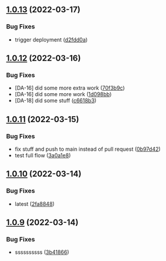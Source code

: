## [1.0.13](https://github.com/appicompany/demo-appi/compare/v1.0.12...v1.0.13) (2022-03-17)


### Bug Fixes

* trigger deployment ([d2fdd0a](https://github.com/appicompany/demo-appi/commit/d2fdd0a713c2949ef0e6a9c52bccd977b068bc4c))



## [1.0.12](https://github.com/appicompany/demo-appi/compare/v1.0.11...v1.0.12) (2022-03-16)


### Bug Fixes

* [DA-16] did some more extra work ([70f3b9c](https://github.com/appicompany/demo-appi/commit/70f3b9c5c4407b019323b0a1ca66fa43778ad99b))
* [DA-16] did some more work ([1d098bb](https://github.com/appicompany/demo-appi/commit/1d098bb65284e6cad0b1419ee9ace1372cff2447))
* [DA-18] did some stuff ([c6618b3](https://github.com/appicompany/demo-appi/commit/c6618b343bebeccda3ba69b5cb221fe5b0087e93))



## [1.0.11](https://github.com/appicompany/demo-appi/compare/v1.0.10...v1.0.11) (2022-03-15)


### Bug Fixes

* fix stuff and push to main instead of pull request ([0b97d42](https://github.com/appicompany/demo-appi/commit/0b97d4292bafe7644e56db3bf337d7b2ffc1e76f))
* test full flow ([3a0a1e8](https://github.com/appicompany/demo-appi/commit/3a0a1e8329f959a76bcc6667f496d13bda8b76f8))



## [1.0.10](https://github.com/appicompany/demo-appi/compare/v1.0.9...v1.0.10) (2022-03-14)


### Bug Fixes

* latest ([2fa8848](https://github.com/appicompany/demo-appi/commit/2fa8848d79714937d43ad19d1a207a36b592ac99))



## [1.0.9](https://github.com/appicompany/demo-appi/compare/v1.0.8...v1.0.9) (2022-03-14)


### Bug Fixes

* ssssssssss ([3b41866](https://github.com/appicompany/demo-appi/commit/3b418660d3369c28b508258623a0c8fd9509d791))



